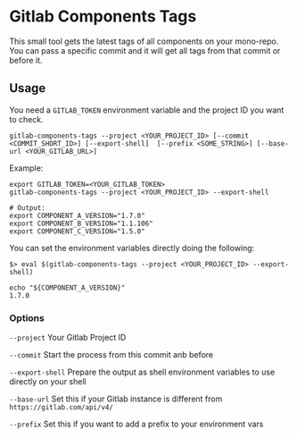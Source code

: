 # Gitlab Components Tags

This small tool gets the latest tags of all components on your mono-repo. You can pass a specific commit and it will
 get all tags from that commit or before it.
 
## Usage

You need a `GITLAB_TOKEN` environment variable and the project ID you want to check.

```
gitlab-components-tags --project <YOUR_PROJECT_ID> [--commit <COMMIT_SHORT_ID>] [--export-shell]  [--prefix <SOME_STRING>] [--base-url <YOUR_GITLAB_URL>]
```

Example:
```
export GITLAB_TOKEN=<YOUR_GITLAB_TOKEN>
gitlab-components-tags --project <YOUR_PROJECT_ID> --export-shell

# Output:
export COMPONENT_A_VERSION="1.7.0"
export COMPONENT_B_VERSION="1.1.106"
export COMPONENT_C_VERSION="1.5.0"
```

You can set the environment variables directly doing the following:

```
$> eval $(gitlab-components-tags --project <YOUR_PROJECT_ID> --export-shell)

echo "${COMPONENT_A_VERSION}"
1.7.0
```

### Options

 `--project` Your Gitlab Project ID

 `--commit` Start the process from this commit anb before
 
 `--export-shell` Prepare the output as shell environment variables to use directly on your shell
 
 `--base-url` Set this if your Gitlab instance is different from `https://gitlab.com/api/v4/`
 
 `--prefix` Set this if you want to add a prefix to your environment vars
